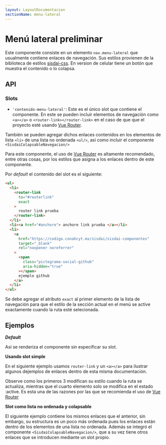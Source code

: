 ```yaml
---
layout: LayoutDocumentacion
sectionName: menu-lateral
---
```


# Menú lateral <span class="etiqueta">preliminar</span>

Este componente consiste en un elemento `nav.menu-lateral` que usualmente contiene enlaces de navegación. Sus estilos provienen de la biblioteca de estilos [sisdai-css](https://codigo.conahcyt.mx/sisdai/sisdai-css). En version de celular tiene un botón que muestra el contenido o lo colapsa.

<menu-lateral-basico/>

<section id="api">

## API

### Slots

- `'contenido-menu-lateral'`: Este es el único slot que contiene el componente. En este se pueden incluir elementos de navegación como `<a></a>` o `<router-link></router-link>` en el caso de que que el proyecto esté usando [Vue Router](https://router.vuejs.org/).

También se pueden agregar dichos enlaces contenidos en los elementos de lista `<li>` de una lista no ordenada `<ul/>`, así como incluir el componente `<SisdaiColapsableNavegacion/>`

Para este componente, el uso de [Vue Router](https://router.vuejs.org/) es altamente recomendado, entre otras cosas, por los estilos que asigna a los enlaces dentro de este componente.

Por _default_ el contenido del slot es el siguiente:

```html
<ul>
  <li>
    <router-link
      to="#routerlink"
      exact
    >
      router link prueba
    </router-link>
  </li>
  <li><a href="#anchore"> anchore link prueba </a></li>
  <li>
    <a
      href="https://codigo.conahcyt.mx/sisdai/sisdai-componentes"
      target="_blank"
      rel="noopener noreferrer"
    >
      <span
        class="pictograma-social-github"
        aria-hidden="true"
      ></span>
      ejemplo github
    </a>
  </li>
</ul>
```

Se debe agregar el atributo `exact` al primer elemento de la lista de navegación para que el estilo de la sección actual en el menú se active exactamente cuando la ruta esté selecionada.

</section>

<section id="ejemplos">

## Ejemplos

**_Default_**

Así se renderiza el componente sin especificar su slot.

<utils-ejemplo-doc ruta="menu-lateral/default.vue"/>

**Usando slot simple**

En el siguiente ejemplo usamos `router-link` y un `<a></a>` para ilustrar algunos dejemplos de enlaces dentro de esta mísma documentación.

Observe como los primeros 3 modifican su estilo cuando la ruta se actualiza, mientras que el cuarto elemento solo se modifica en el estado :active. Es esta una de las razones por las que se recomienda el uso de [Vue Router](https://router.vuejs.org/)

<utils-ejemplo-doc ruta="menu-lateral/basico.vue"/>

**Slot como lista no ordenada y colapsable**

El siguiente ejemplo contiene los mismos enlaces que el anterior, sin embargo, su estructura es un poco más ordenada pues los enlaces están dentro de los elementos de una lista no ordenada. Además se integró el componente `<SisdaiColapsableNavegacion/>`, que a su vez tiene otros enlaces que se introducen mediante un slot propio.

<utils-ejemplo-doc ruta="menu-lateral/colapsable.vue"/>

</section>
